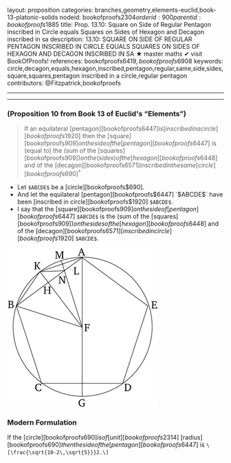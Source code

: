 layout: proposition
categories: branches,geometry,elements-euclid,book-13-platonic-solids
nodeid: bookofproofs$2304
orderid: 900
parentid: bookofproofs$1885
title: Prop. 13.10: Square on Side of Regular Pentagon inscribed in Circle equals Squares on Sides of Hexagon and Decagon inscribed in sa
description: 13.10: SQUARE ON SIDE OF REGULAR PENTAGON INSCRIBED IN CIRCLE EQUALS SQUARES ON SIDES OF HEXAGON AND DECAGON INSCRIBED IN SA &#9733; master maths &#10004; visit BookOfProofs!
references: bookofproofs$6419,bookofproofs$6908
keywords: circle,decagon,equals,hexagon,inscribed,pentagon,regular,same,side,sides,square,squares,pentagon inscribed in a circle,regular pentagon
contributors: @Fitzpatrick,bookofproofs

---


---

### (Proposition 10 from Book 13 of Euclid's “Elements”)

> If an equilateral [pentagon][bookofproofs$6447] is [inscribed in a circle][bookofproofs$1920] then the [square][bookofproofs$909] on the side of the [pentagon][bookofproofs$6447] is (equal to) the (sum of the [squares][bookofproofs$909]) on the (sides) of the [hexagon][bookofproofs$6448] and of the [decagon][bookofproofs$6571] inscribed in the same [circle][bookofproofs$690]$^\dag$

* Let `$ABCDE$` be a [circle][bookofproofs$690].
* And let the equilateral [pentagon][bookofproofs$6447] `$ABCDE$` have been [inscribed in circle][bookofproofs$1920] `$ABCDE$`.
* I say that the [square][bookofproofs$909] on the side of [pentagon][bookofproofs$6447] `$ABCDE$` is the (sum of the [squares][bookofproofs$909]) on the sides of the [hexagon][bookofproofs$6448] and of the [decagon][bookofproofs$6571] [inscribed in circle][bookofproofs$1920] `$ABCDE$`.

![fig10e](https://github.com/bookofproofs/bookofproofs.github.io/blob/main/_sources/_assets/images/euclid/Book13/fig10e.png?raw=true)



### Modern Formulation

If the [circle][bookofproofs$690] is of [unit][bookofproofs$2314] [radius][bookofproofs$690] then the side of the [pentagon][bookofproofs$6447] is `\[\frac{\sqrt{10-2\,\sqrt{5}}}2.\]`
